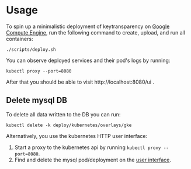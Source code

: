 # Usage

To spin up a minimalistic deployment of keytransparency on 
[Google Compute Engine](https://cloud.google.com/sdk/gcloud/), run the following 
command to create, upload, and run all containers:
```
./scripts/deploy.sh
```
You can observe deployed services and their pod's logs by running:
```
kubectl proxy --port=8080
```
After that you should be able to visit http://localhost:8080/ui .

## Delete mysql DB
To delete all data written to the DB you can run:
```
kubectl delete -k deploy/kubernetes/overlays/gke
```
Alternatively, you use the kubernetes HTTP user interface:
 1) Start a proxy to the kubernetes api by running `kubectl proxy --port=8080`.
 2) Find and delete the mysql pod/deployment on the 
 [user interface](http://localhost:8080/ui).

